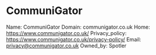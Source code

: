 
# CommuniGator

Name: CommuniGator
Domain: communigator.co.uk
Home: https://www.communigator.co.uk/
Privacy_policy: https://www.communigator.co.uk/privacy-policy/
Email: privacy@communigator.co.uk
Owned_by: Spotler
